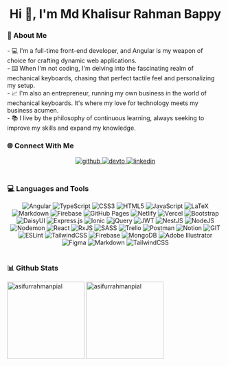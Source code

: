 <h1 align="center">Hi 👋, I'm Md Khalisur Rahman Bappy</h1>
<h3 align="left">💫 About Me</h3>
- 💻 I'm a full-time front-end developer, and Angular is my weapon of choice for crafting dynamic web applications.<br>- ⌨️ When I'm not coding, I'm delving into the fascinating realm of mechanical keyboards, chasing that perfect tactile feel and personalizing my setup.<br>- 📈 I'm also an entrepreneur, running my own business in the world of mechanical keyboards. It's where my love for technology meets my business acumen.<br>- 📚 I live by the philosophy of continuous learning, always seeking to improve my skills and expand my knowledge.
<br/>  
<h3 align="left">🌐 Connect With Me</h3>
<div align="center">
<a href="https://github.com/asifurrahmanpial" target="_blank">
<img src=https://img.shields.io/badge/github-%2324292e.svg?&style=for-the-badge&logo=github&logoColor=white alt=github style="margin-bottom: 5px;" />
</a>
<a href="https://dev.to/asifurrahmanpial" target="_blank">
<img src=https://img.shields.io/badge/dev.to-%2308090A.svg?&style=for-the-badge&logo=dev.to&logoColor=white alt=devto style="margin-bottom: 5px;" />
</a>
<a href="https://linkedin.com/in/asifurrahmanpial" target="_blank">
<img src=https://img.shields.io/badge/linkedin-%231E77B5.svg?&style=for-the-badge&logo=linkedin&logoColor=white alt=linkedin style="margin-bottom: 5px;" />
</a>  
</div>  
<br/>  
<h3 align="left">💻 Languages and Tools</h3>
<div align="center"> 
    <img src="https://img.shields.io/badge/angular-%23DD0031.svg?style=flat&logo=angular&logoColor=white" alt="Angular">
    <img src="https://img.shields.io/badge/typescript-%23007ACC.svg?style=flat&logo=typescript&logoColor=white" alt="TypeScript">
    <img src="https://img.shields.io/badge/css3-%231572B6.svg?style=flat&logo=css3&logoColor=white" alt="CSS3">
    <img src="https://img.shields.io/badge/html5-%23E34F26.svg?style=flat&logo=html5&logoColor=white" alt="HTML5">
    <img src="https://img.shields.io/badge/javascript-%23323330.svg?style=flat&logo=javascript&logoColor=%23F7DF1E" alt="JavaScript">
    <img src="https://img.shields.io/badge/latex-%23008080.svg?style=flat&logo=latex&logoColor=white" alt="LaTeX">
    <img src="https://img.shields.io/badge/markdown-%23000000.svg?style=flat&logo=markdown&logoColor=white" alt="Markdown">
    <img src="https://img.shields.io/badge/firebase-%23039BE5.svg?style=flat&logo=firebase" alt="Firebase">
    <img src="https://img.shields.io/badge/github%20pages-121013?style=flat&logo=github&logoColor=white" alt="GitHub Pages">
    <img src="https://img.shields.io/badge/netlify-%23000000.svg?style=flat&logo=netlify&logoColor=#00C7B7" alt="Netlify">
    <img src="https://img.shields.io/badge/vercel-%23000000.svg?style=flat&logo=vercel&logoColor=white" alt="Vercel">
    <img src="https://img.shields.io/badge/bootstrap-%238511FA.svg?style=flat&logo=bootstrap&logoColor=white" alt="Bootstrap">
    <img src="https://img.shields.io/badge/daisyui-5A0EF8?style=flat&logo=daisyui&logoColor=white" alt="DaisyUI">
    <img src="https://img.shields.io/badge/express.js-%23404d59.svg?style=flat&logo=express&logoColor=%2361DAFB" alt="Express.js">
    <img src="https://img.shields.io/badge/Ionic-%233880FF.svg?style=flat&logo=Ionic&logoColor=white" alt="Ionic">
    <img src="https://img.shields.io/badge/jquery-%230769AD.svg?style=flat&logo=jquery&logoColor=white" alt="jQuery">
    <img src="https://img.shields.io/badge/JWT-black?style=flat&logo=JSON%20web%20tokens" alt="JWT">
    <img src="https://img.shields.io/badge/nestjs-%23E0234E.svg?style=flat&logo=nestjs&logoColor=white" alt="NestJS">
    <img src="https://img.shields.io/badge/node.js-6DA55F?style=flat&logo=node.js&logoColor=white" alt="NodeJS">
    <img src="https://img.shields.io/badge/NODEMON-%23323330.svg?style=flat&logo=nodemon&logoColor=%BBDEAD" alt="Nodemon">
    <img src="https://img.shields.io/badge/react-%2320232a.svg?style=flat&logo=react&logoColor=%2361DAFB" alt="React">
    <img src="https://img.shields.io/badge/rxjs-%23B7178C.svg?style=flat&logo=reactivex&logoColor=white" alt="RxJS">
    <img src="https://img.shields.io/badge/SASS-hotpink.svg?style=flat&logo=SASS&logoColor=white" alt="SASS">
    <img src="https://img.shields.io/badge/Trello-%23026AA7.svg?style=flat&logo=Trello&logoColor=white" alt="Trello">
    <img src="https://img.shields.io/badge/Postman-FF6C37?style=flat&logo=postman&logoColor=white" alt="Postman">
    <img src="https://img.shields.io/badge/Notion-%23000000.svg?style=flat&logo=notion&logoColor=white" alt="Notion">
    <img src="https://img.shields.io/badge/Git-fc6d26?style=flat&logo=git&logoColor=white" alt="GIT">
    <img src="https://img.shields.io/badge/ESLint-4B3263?style=flat&logo=eslint&logoColor=white" alt="ESLint">
    <img src="https://img.shields.io/badge/tailwindcss-%2338B2AC.svg?style=flat&logo=tailwind-css&logoColor=white" alt="TailwindCSS">
    <img src="https://img.shields.io/badge/Firebase-039BE5?style=flat&logo=Firebase&logoColor=white" alt="Firebase">
    <img src="https://img.shields.io/badge/MongoDB-%234ea94b.svg?style=flat&logo=mongodb&logoColor=white" alt="MongoDB">
    <img src="https://img.shields.io/badge/adobe%20illustrator-%23FF9A00.svg?style=flat&logo=adobe%20illustrator&logoColor=white" alt="Adobe Illustrator">
    <img src="https://img.shields.io/badge/figma-%23F24E1E.svg?style=flat&logo=figma&logoColor=white" alt="Figma">
    <img src="https://img.shields.io/badge/markdown-%23000000.svg?style=flat&logo=markdown&logoColor=white" alt="Markdown">
    <img src="https://img.shields.io/badge/tailwindcss-%2338B2AC.svg?style=flat&logo=tailwind-css&logoColor=white" alt="TailwindCSS">
</div>  
<br/>  
<h3 align="left">📊 Github Stats</h3>
    <img height="180em" src="https://github-readme-stats.vercel.app/api/top-langs/?username=asifurrahmanpial&theme=dark&hide_border=false&include_all_commits=false&count_private=false&layout=compact" alt="asifurrahmanpial" />
    <img height="180em" src="https://streak-stats.demolab.com?user=asifurrahmanpial&theme=transparent" alt="asifurrahmanpial" />
